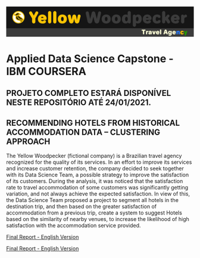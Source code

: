 ![Test Image 3](/week5%20-%20Final%20Project/Report/figures/ya_travel_agency_ver2.png)
# Applied Data Science Capstone - IBM COURSERA

## PROJETO COMPLETO ESTARÁ DISPONÍVEL NESTE REPOSITÓRIO ATÉ 24/01/2021.

## RECOMMENDING HOTELS FROM HISTORICAL ACCOMMODATION DATA – CLUSTERING APPROACH

The Yellow Woodpecker (fictional company) is a Brazilian travel agency recognized for the quality of
its services. In an effort to improve its services and increase customer retention, the company decided
to seek together with its Data Science Team, a possible strategy to improve the satisfaction of its
customers. During the analysis, it was noticed that the satisfaction rate to travel accommodation of
some customers was significantly getting variation, and not always achieve the expected satisfaction.
In view of this, the Data Science Team proposed a project to segment all hotels in the destination trip,
and then based on the greater satisfaction of accommodation from a previous trip, create a system to
suggest Hotels based on the similarity of nearby venues, to increase the likelihood of high satisfaction
with the accommodation service provided.

[Final Report - English Version](https://github.com/euzivamjunior/Applied-Data-Science-Capstone/blob/main/week5%20-%20Final%20Project/Report/en%20-%20YW%20-%20Final%20Report.pdf)

[Final Report - English Version](https://github.com/euzivamjunior/Applied-Data-Science-Capstone/blob/main/week5%20-%20Final%20Project/Report/portuguese%20version%20-%20vers%C3%A3o%20portugu%C3%AAs/pt%20-%20YW%20-%20Final%20Report.pdf)
